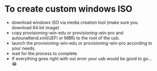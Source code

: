 # To create custom windows  ISO
- download windows ISO via media creation tool (make sure you download 64 bit image)
- copy provisioning-win-edu or provisioning-win-pro and autounattend.xml(UEFI or MBR) to the root of the usb.
- launch the provisioning-win-edu or provisioning-win-pro according to your needs.
- wait for the process to complete.
- If everything goes right with out error your usb would be good to go... :joy:







